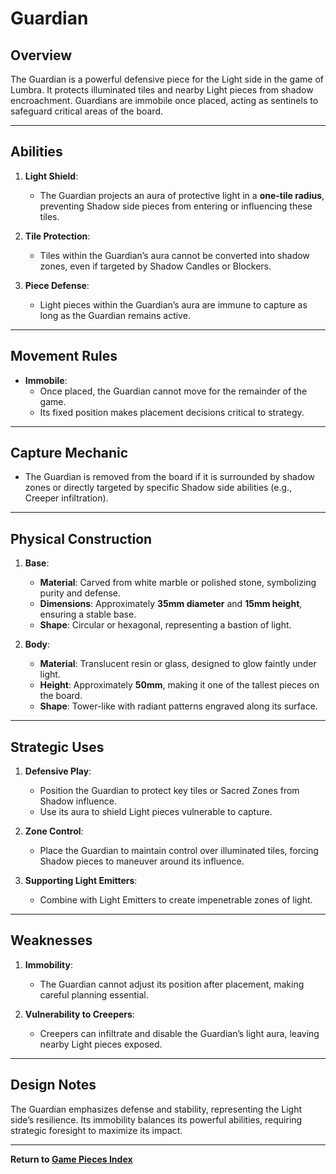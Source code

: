# Guardian

## **Overview**
The Guardian is a powerful defensive piece for the Light side in the game of Lumbra. It protects illuminated tiles and nearby Light pieces from shadow encroachment. Guardians are immobile once placed, acting as sentinels to safeguard critical areas of the board.

---

## **Abilities**
1. **Light Shield**:
   - The Guardian projects an aura of protective light in a **one-tile radius**, preventing Shadow side pieces from entering or influencing these tiles.

2. **Tile Protection**:
   - Tiles within the Guardian’s aura cannot be converted into shadow zones, even if targeted by Shadow Candles or Blockers.

3. **Piece Defense**:
   - Light pieces within the Guardian’s aura are immune to capture as long as the Guardian remains active.

---

## **Movement Rules**
- **Immobile**:
  - Once placed, the Guardian cannot move for the remainder of the game.
  - Its fixed position makes placement decisions critical to strategy.

---

## **Capture Mechanic**
- The Guardian is removed from the board if it is surrounded by shadow zones or directly targeted by specific Shadow side abilities (e.g., Creeper infiltration).

---

## **Physical Construction**
1. **Base**:
   - **Material**: Carved from white marble or polished stone, symbolizing purity and defense.
   - **Dimensions**: Approximately **35mm diameter** and **15mm height**, ensuring a stable base.
   - **Shape**: Circular or hexagonal, representing a bastion of light.

2. **Body**:
   - **Material**: Translucent resin or glass, designed to glow faintly under light.
   - **Height**: Approximately **50mm**, making it one of the tallest pieces on the board.
   - **Shape**: Tower-like with radiant patterns engraved along its surface.

---

## **Strategic Uses**
1. **Defensive Play**:
   - Position the Guardian to protect key tiles or Sacred Zones from Shadow influence.
   - Use its aura to shield Light pieces vulnerable to capture.

2. **Zone Control**:
   - Place the Guardian to maintain control over illuminated tiles, forcing Shadow pieces to maneuver around its influence.

3. **Supporting Light Emitters**:
   - Combine with Light Emitters to create impenetrable zones of light.

---

## **Weaknesses**
1. **Immobility**:
   - The Guardian cannot adjust its position after placement, making careful planning essential.

2. **Vulnerability to Creepers**:
   - Creepers can infiltrate and disable the Guardian’s light aura, leaving nearby Light pieces exposed.

---

## **Design Notes**
The Guardian emphasizes defense and stability, representing the Light side’s resilience. Its immobility balances its powerful abilities, requiring strategic foresight to maximize its impact.

---

**Return to [Game Pieces Index](#)**

